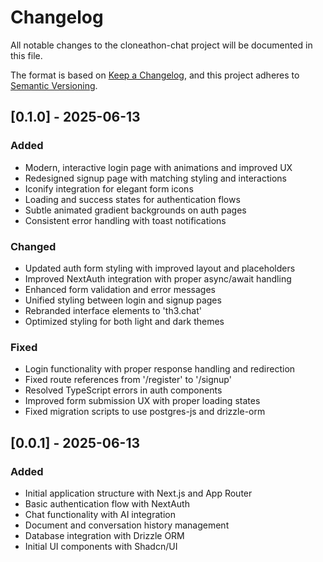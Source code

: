 # Changelog

All notable changes to the cloneathon-chat project will be documented in this file.

The format is based on [Keep a Changelog](https://keepachangelog.com/en/1.1.0/),
and this project adheres to [Semantic Versioning](https://semver.org/spec/v2.0.0.html).

## [0.1.0] - 2025-06-13

### Added

- Modern, interactive login page with animations and improved UX
- Redesigned signup page with matching styling and interactions
- Iconify integration for elegant form icons
- Loading and success states for authentication flows
- Subtle animated gradient backgrounds on auth pages
- Consistent error handling with toast notifications

### Changed

- Updated auth form styling with improved layout and placeholders
- Improved NextAuth integration with proper async/await handling
- Enhanced form validation and error messages
- Unified styling between login and signup pages
- Rebranded interface elements to 'th3.chat'
- Optimized styling for both light and dark themes

### Fixed

- Login functionality with proper response handling and redirection
- Fixed route references from '/register' to '/signup'
- Resolved TypeScript errors in auth components
- Improved form submission UX with proper loading states
- Fixed migration scripts to use postgres-js and drizzle-orm

## [0.0.1] - 2025-06-13

### Added

- Initial application structure with Next.js and App Router
- Basic authentication flow with NextAuth
- Chat functionality with AI integration
- Document and conversation history management
- Database integration with Drizzle ORM
- Initial UI components with Shadcn/UI
